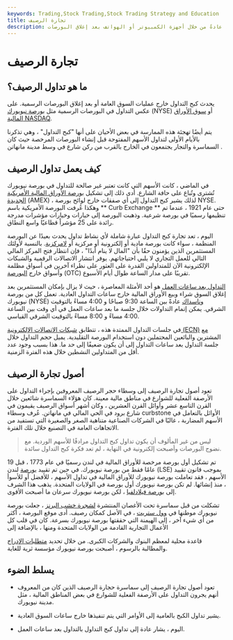 ```yaml
---
keywords: Trading,Stock Trading,Stock Trading Strategy and Education
title: تجارة الرصيف
description: يحدث كبح التداول خارج عمليات السوق العامة ، عادةً من خلال أجهزة الكمبيوتر أو الهواتف بعد إغلاق البورصات.
---
```


# تجارة الرصيف
## ما هو تداول الرصيف؟

يحدث كبح التداول خارج عمليات السوق العامة أو بعد إغلاق البورصات الرسمية. على عكس التداول في البورصات الرسمية مثل [بورصة نيويورك](/nyse) (NYSE) أو [سوق الأوراق المالية NASDAQ](/nasdaq).

يتم أيضًا تهجئة هذه الممارسة في بعض الأحيان على أنها "كبح التداول" ، وهي تذكرنا بالأيام الأولى لتداول الأسهم المفتوحة قبل إنشاء البورصات المرخصة حيث كان السماسرة والتجار يجتمعون في الخارج بالقرب من ركن شارع في وسط مدينة مانهاتن .

## كيف يعمل تداول الرصيف

في الماضي ، كانت الأسهم التي كانت تعتبر غير صالحة للتداول في بورصة نيويورك تُشترى وتُباع على حافة الشارع. أدى ذلك إلى تشكيل [بورصة الأوراق المالية الأمريكية الجديدة](/amex) (AMEX) ، لذلك يشير كبح التداول إلى أي صفقات خارج لوائح بورصة NYSE. وهكذا عُرفت البورصة الأمريكية باسم ** Curb Exchange ** حتى عام 1921 ، عندما تم تنظيمها رسميًا في بورصة شرعية. وذهبت البورصة إلى خيارات وخيارات مؤشرات مدرجة رائدة على 25 مؤشراً قطاعيًا واسع النطاق.

اليوم ، تعد تجارة كبح التداول عبارة شاملة لأي نشاط تداول يحدث بعيدًا عن البورصة المنظمة ، سواء كانت بورصة مادية أو إلكترونية أو مركزية أو [لامركزية](/decentralizedmarket). بالنسبة لأولئك المستثمرين الذين يؤمنون حقًا بأن "المال لا ينام أبدًا" ، فإن انتظار فتح المركز المالي التالي للعمل التجاري لا يلبي احتياجاتهم. يوفر انتشار الاتصالات الرقمية والشبكات الإلكترونية الآن للمتداولين القدرة على العثور على نظراء آخرين في أسواق مظلمة وأسواق خارج [البورصة](/otc) (OTC) تقريبًا على مدار الساعة طوال أيام الأسبوع.

[التداول بعد ساعات العمل](/afterhourstrading) هو أحد الأمثلة المعاصرة ، حيث لا يزال بإمكان المستثمرين بعد إغلاق السوق شراء وبيع الأوراق المالية خارج ساعات التداول العادية. تعمل كل من بورصة نيويورك (NYSE) [وناسداك](/nasdaq) عادةً بين الساعة 9:30 صباحًا و 4:00 مساءً بالتوقيت الشرقي. يمكن إتمام التداولات خلال جلسة ما بعد ساعات العمل في أي وقت بين الساعة 4:00 مساءً و 8:00 مساءً بالتوقيت الشرقي القياسي.

في جلسات التداول الممتدة هذه ، تتطابق [شبكات الاتصالات الإلكترونية (ECN)](/ecn) [مع](/ecn) المشترين والبائعين المحتملين دون استخدام البورصة التقليدية. يميل حجم التداول خلال جلسة التداول بعد ساعات التداول إلى أن يكون ضعيفًا إلى حد ما. هذا بسبب وجود عدد أقل من المتداولين النشطين خلال هذه الفترة الزمنية.

## أصول تجارة الرصيف

تعود أصول تجارة الرصيف إلى وسطاء حجر الرصيف المعروفين بإجراء التداول على الأرصفة الفعلية للشوارع في مناطق مالية معينة. كان هؤلاء السماسرة شائعين خلال القرن التاسع عشر وأوائل القرن العشرين ، وكان أشهر أسواق الرصيف يقيمون في شارع برود في الحي المالي في مانهاتن. عُرف وسطاء curbstone الأوائل بالتعامل في الأسهم المضاربة ، غالبًا في الشركات الصناعية متناهية الصغر والصغيرة التي تستفيد من الاتجاهات العامة في التصنيع خلال تلك الفترة.

> ليس من غير المألوف أن يكون تداول كبح التداول مرادفًا للأسهم الوردية. مع نضوج البورصات وأصبحت إلكترونية في النهاية ، لم تعد فكرة كبح التداول سائدة.

>

تم تشكيل أول بورصة مرخصة للأوراق المالية في لندن رسميًا في عام 1773 ، قبل 19 عامًا فقط من بورصة نيويورك. في حين تم تقييد [بورصة](/lse) لندن (LSE) بموجب قانون تقييد الأسهم ، فقد تعاملت بورصة نيويورك للأوراق المالية في تداول الأسهم ، للأفضل أو للأسوأ ، منذ إنشائها. لم تكن بورصة نيويورك أول بورصة في الولايات المتحدة. يذهب هذا الشرف إلى [بورصة فيلادلفيا](/phlx) ، لكن بورصة نيويورك سرعان ما أصبحت الأقوى.

تشكلت من قبل سماسرة تحت الأغصان المنتشرة [لشجرة خشب البرنز](/buttonwoodagreement) ، جعلت بورصة نيويورك موطنها في [وول ستريت](/wallstreet) ، في الأصل كمكان رصيف. أدى موقع البورصة ، أكثر من أي شيء آخر ، إلى الهيمنة التي حققتها بورصة نيويورك بسرعة. كان في قلب كل الأعمال التجارية القادمة من الولايات المتحدة ومنها ، بالإضافة إلى

قاعدة محلية لمعظم البنوك والشركات الكبرى. من خلال تحديد [متطلبات الإدراج](/listingrequirements) والمطالبة بالرسوم ، أصبحت بورصة نيويورك مؤسسة ثرية للغاية.

## يسلط الضوء

- تعود أصول تجارة الرصيف إلى سماسرة حجارة الرصيف الذين كان من المعروف أنهم يجرون التداول على الأرصفة الفعلية للشوارع في بعض المناطق المالية ، مثل مدينة نيويورك.

- يشير تداول الكبح بالعامية إلى الأوامر التي يتم تنفيذها خارج ساعات السوق العادية.

- اليوم ، يشار عادة إلى تداول كبح التداول بالتداول بعد ساعات العمل.

